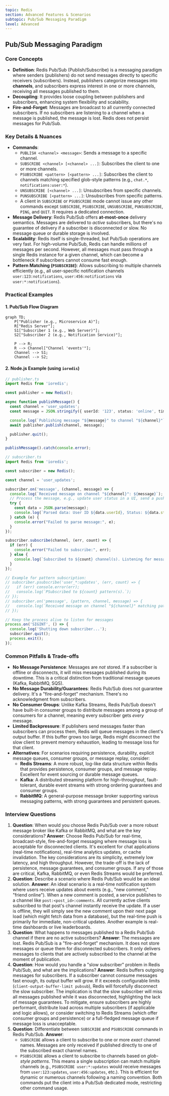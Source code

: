 ```yaml
---
topic: Redis
section: Advanced Features & Scenarios
subtopic: Pub/Sub Messaging Paradigm
level: Advanced
---
```


## Pub/Sub Messaging Paradigm
### Core Concepts
*   **Definition**: Redis Pub/Sub (Publish/Subscribe) is a messaging paradigm where senders (publishers) do not send messages directly to specific receivers (subscribers). Instead, publishers categorize messages into **channels**, and subscribers express interest in one or more channels, receiving all messages published to them.
*   **Decoupling**: It provides loose coupling between publishers and subscribers, enhancing system flexibility and scalability.
*   **Fire-and-Forget**: Messages are broadcast to all currently connected subscribers. If no subscribers are listening to a channel when a message is published, the message is lost. Redis does not persist messages for Pub/Sub.

### Key Details & Nuances
*   **Commands**:
    *   `PUBLISH <channel> <message>`: Sends a message to a specific channel.
    *   `SUBSCRIBE <channel> [<channel> ...]`: Subscribes the client to one or more channels.
    *   `PSUBSCRIBE <pattern> [<pattern> ...]`: Subscribes the client to channels matching specified glob-style patterns (e.g., `chat.*`, `notifications:user:*`).
    *   `UNSUBSCRIBE [<channel> ...]`: Unsubscribes from specific channels.
    *   `PUNSUBSCRIBE [<pattern> ...]`: Unsubscribes from specific patterns.
    *   A client in `SUBSCRIBE` or `PSUBSCRIBE` mode cannot issue any other commands except `SUBSCRIBE`, `PSUBSCRIBE`, `UNSUBSCRIBE`, `PUNSUBSCRIBE`, `PING`, and `QUIT`. It requires a dedicated connection.
*   **Message Delivery**: Redis Pub/Sub offers **at-most-once** delivery semantics. Messages are delivered to *active* subscribers, but there's no guarantee of delivery if a subscriber is disconnected or slow. No message queue or durable storage is involved.
*   **Scalability**: Redis itself is single-threaded, but Pub/Sub operations are very fast. For high-volume Pub/Sub, Redis can handle millions of messages per second. However, all messages must pass through a single Redis instance for a given channel, which can become a bottleneck if subscribers cannot consume fast enough.
*   **Pattern Matching (`PSUBSCRIBE`)**: Allows subscribing to multiple channels efficiently (e.g., all user-specific notification channels `user:123:notifications`, `user:456:notifications` via `user:*:notifications`).

### Practical Examples

#### 1. Pub/Sub Flow Diagram

```mermaid
graph TD;
    P["Publisher (e.g., Microservice A)"];
    R["Redis Server"];
    S1["Subscriber 1 (e.g., Web Server)"];
    S2["Subscriber 2 (e.g., Notification Service)"];

    P --> R;
    R --> Channel["Channel 'events'"];
    Channel --> S1;
    Channel --> S2;
```

#### 2. Node.js Example (using `ioredis`)

```typescript
// publisher.ts
import Redis from 'ioredis';

const publisher = new Redis();

async function publishMessage() {
  const channel = 'user_updates';
  const message = JSON.stringify({ userId: '123', status: 'online', timestamp: Date.now() });

  console.log(`Publishing message "${message}" to channel "${channel}"`);
  await publisher.publish(channel, message);

  publisher.quit();
}

publishMessage().catch(console.error);
```

```typescript
// subscriber.ts
import Redis from 'ioredis';

const subscriber = new Redis();

const channel = 'user_updates';

subscriber.on('message', (channel, message) => {
  console.log(`Received message on channel "${channel}": ${message}`);
  // Process the message, e.g., update user status in a UI, send a push notification
  try {
    const data = JSON.parse(message);
    console.log(`Parsed data: User ID ${data.userId}, Status: ${data.status}`);
  } catch (e) {
    console.error("Failed to parse message:", e);
  }
});

subscriber.subscribe(channel, (err, count) => {
  if (err) {
    console.error("Failed to subscribe:", err);
  } else {
    console.log(`Subscribed to ${count} channel(s). Listening for messages on "${channel}"...`);
  }
});

// Example for pattern subscription:
// subscriber.psubscribe('user_*:updates', (err, count) => {
//   if (err) console.error(err);
//   console.log(`PSubscribed to ${count} pattern(s).`);
// });
// subscriber.on('pmessage', (pattern, channel, message) => {
//   console.log(`Received message on channel "${channel}" matching pattern "${pattern}": ${message}`);
// });

// Keep the process alive to listen for messages
process.on('SIGINT', () => {
  console.log('Shutting down subscriber...');
  subscriber.quit();
  process.exit();
});
```

### Common Pitfalls & Trade-offs
*   **No Message Persistence**: Messages are *not* stored. If a subscriber is offline or disconnects, it will miss messages published during its downtime. This is a critical distinction from traditional message queues (Kafka, RabbitMQ, SQS).
*   **No Message Durability/Guarantees**: Redis Pub/Sub does not guarantee delivery. It's a "fire-and-forget" mechanism. There's no acknowledgment from subscribers.
*   **No Consumer Groups**: Unlike Kafka Streams, Redis Pub/Sub doesn't have built-in consumer groups to distribute messages among a group of consumers for a channel, meaning every subscriber gets *every* message.
*   **Limited Backpressure**: If publishers send messages faster than subscribers can process them, Redis will queue messages in the client's output buffer. If this buffer grows too large, Redis might disconnect the slow client to prevent memory exhaustion, leading to message loss for that client.
*   **Alternatives**: For scenarios requiring persistence, durability, explicit message queues, consumer groups, or message replay, consider:
    *   **Redis Streams**: A more robust, log-like data structure within Redis that provides persistence, consumer groups, and message replay. Excellent for event sourcing or durable message queues.
    *   **Kafka**: A distributed streaming platform for high-throughput, fault-tolerant, durable event streams with strong ordering guarantees and consumer groups.
    *   **RabbitMQ**: A general-purpose message broker supporting various messaging patterns, with strong guarantees and persistent queues.

### Interview Questions
1.  **Question**: When would you choose Redis Pub/Sub over a more robust message broker like Kafka or RabbitMQ, and what are the key considerations?
    **Answer**: Choose Redis Pub/Sub for real-time, broadcast-style, fire-and-forget messaging where message loss is acceptable for disconnected clients. It's excellent for chat applications (real-time notifications), real-time analytics updates, or cache invalidation. The key considerations are its simplicity, extremely low latency, and high throughput. However, the trade-off is the lack of persistence, message guarantees, and consumer groups. If any of those are critical, Kafka, RabbitMQ, or even Redis Streams would be preferred.
2.  **Question**: Describe a scenario where Redis Pub/Sub would be an ideal solution.
    **Answer**: An ideal scenario is a real-time notification system where users receive updates about events (e.g., "new comment," "friend online"). When a new comment is posted, a service publishes to a channel like `post:<post_id>:comments`. All currently active clients subscribed to that post's channel instantly receive the update. If a user is offline, they will simply see the new comment upon their next page load (which might fetch data from a database), but the real-time push is primarily for immediate, non-critical updates. Another example is real-time dashboards or live leaderboards.
3.  **Question**: What happens to messages published to a Redis Pub/Sub channel if there are no active subscribers?
    **Answer**: The messages are lost. Redis Pub/Sub is a "fire-and-forget" mechanism. It does not store messages or queue them for disconnected subscribers. It only delivers messages to clients that are actively subscribed to the channel at the moment of publication.
4.  **Question**: How would you handle a "slow subscriber" problem in Redis Pub/Sub, and what are the implications?
    **Answer**: Redis buffers outgoing messages for subscribers. If a subscriber cannot consume messages fast enough, its output buffer will grow. If it exceeds configurable limits (`client-output-buffer-limit pubsub`), Redis will forcefully disconnect the slow subscriber. The implication is that the slow subscriber will miss all messages published while it was disconnected, highlighting the lack of message guarantees. To mitigate, ensure subscribers are highly performant, distribute load across multiple subscribers (if applicable and logic allows), or consider switching to Redis Streams (which offer consumer groups and persistence) or a full-fledged message queue if message loss is unacceptable.
5.  **Question**: Differentiate between `SUBSCRIBE` and `PSUBSCRIBE` commands in Redis Pub/Sub.
    **Answer**:
    *   `SUBSCRIBE` allows a client to subscribe to one or more *exact* channel names. Messages are only received if published directly to one of the subscribed exact channel names.
    *   `PSUBSCRIBE` allows a client to subscribe to channels based on *glob-style patterns*. This means a single subscription can match multiple channels (e.g., `PSUBSCRIBE user:*:updates` would receive messages from `user:123:updates`, `user:456:updates`, etc.). This is efficient for dynamic or numerous channels following a naming convention.
    Both commands put the client into a Pub/Sub dedicated mode, restricting other command usage.